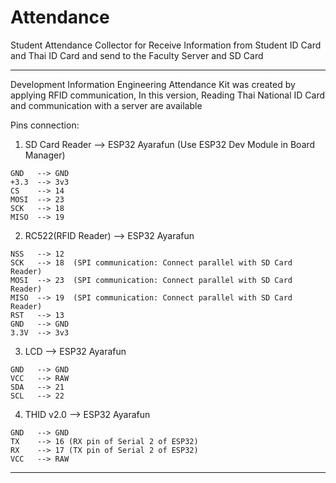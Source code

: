 # Attendance
Student Attendance Collector for Receive Information from Student ID Card and Thai ID Card and send to the Faculty Server and SD Card

------------------------------------------------------------
  Development Information
  Engineering Attendance Kit was created by applying RFID communication,
  In this version, Reading Thai National ID Card and communication with a server are available

  Pins connection:
  1. SD Card Reader --> ESP32 Ayarafun (Use ESP32 Dev Module in Board Manager)
  
    GND   --> GND
    +3.3  --> 3v3
    CS    --> 14
    MOSI  --> 23
    SCK   --> 18
    MISO  --> 19
    
  2. RC522(RFID Reader) --> ESP32 Ayarafun
  
    NSS   --> 12
    SCK   --> 18  (SPI communication: Connect parallel with SD Card Reader)
    MOSI  --> 23  (SPI communication: Connect parallel with SD Card Reader)
    MISO  --> 19  (SPI communication: Connect parallel with SD Card Reader)
    RST   --> 13
    GND   --> GND
    3.3V  --> 3v3
    
  3. LCD --> ESP32 Ayarafun
  
    GND   --> GND
    VCC   --> RAW
    SDA   --> 21
    SCL   --> 22
    
  4. THID v2.0 --> ESP32 Ayarafun
  
    GND   --> GND
    TX    --> 16 (RX pin of Serial 2 of ESP32)
    RX    --> 17 (TX pin of Serial 2 of ESP32)
    VCC   --> RAW
    
------------------------------------------------------------
